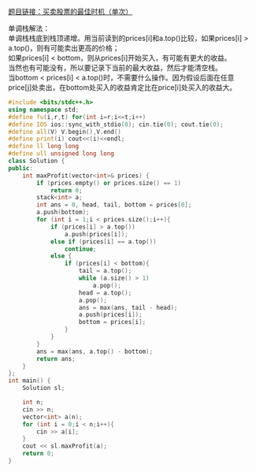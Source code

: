 [题目链接：买卖股票的最佳时机（单次）](https://leetcode-cn.com/problems/best-time-to-buy-and-sell-stock/)  

单调栈解法：  
单调栈栈底到栈顶递增。用当前读到的prices[i]和a.top()比较，如果prices[i] > a.top()，则有可能卖出更高的价格；  
如果prices[i] < bottom，则从prices[i]开始买入，有可能有更大的收益。  
当然也有可能没有，所以要记录下当前的最大收益，然后才能清空栈。  
当bottom < prices[i] < a.top()时，不需要什么操作。因为假设后面在任意price[j]处卖出，在bottom处买入的收益肯定比在price[i]处买入的收益大。  
```cpp
#include <bits/stdc++.h>
using namespace std;
#define fu(i,r,t) for(int i=r;i<=t;i++)
#define IOS ios::sync_with_stdio(0); cin.tie(0); cout.tie(0);
#define all(V) V.begin(),V.end()
#define print(i) cout<<(i)<<endl;
#define ll long long
#define ull unsigned long long
class Solution {
public:
    int maxProfit(vector<int>& prices) {
        if (prices.empty() or prices.size() == 1)
            return 0;
        stack<int> a;
        int ans = 0, head, tail, bottom = prices[0];
        a.push(bottom);
        for (int i = 1;i < prices.size();i++){
            if (prices[i] > a.top())
                a.push(prices[i]);
            else if (prices[i] == a.top())
                continue;
            else {
                if (prices[i] < bottom){
                    tail = a.top();
                    while (a.size() > 1)
                        a.pop();
                    head = a.top();
                    a.pop();
                    ans = max(ans, tail - head);
                    a.push(prices[i]);
                    bottom = prices[i];
                }
            }
        }
        ans = max(ans, a.top() - bottom);
        return ans;
    }
};
int main() {
    Solution sl;

    int n;
    cin >> n;
    vector<int> a(n);
    for (int i = 0;i < n;i++){
        cin >> a[i];
    }
    cout << sl.maxProfit(a);
    return 0;
}

```

